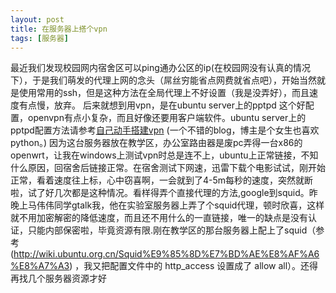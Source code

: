```yaml
---
layout: post
title: 在服务器上搭个vpn
tags: [服务器]
---
```


最近我们发现校园网内宿舍区可以ping通办公区的ip(在校园网没有认真的情况下），于是我们萌发的代理上网的念头（屌丝穷能省点网费就省点吧），开始当然就是使用常用的ssh，但是这种方法在全局代理上不好设置（我是没弄好），而且速度有点慢，放弃。
后来就想到用vpn，是在ubuntu server上的pptpd 这个好配置，openvpn有点小复杂，而且好像还要用客户端软件。ubuntu server上的pptpd配置方法请参考[自己动手搭建vpn](http://azaleasays.com/2011/03/28/build-your-own-vpn/) (一个不错的blog，博主是个女生也喜欢python。)  因为这台服务器放在教学区，办公室路由器是废pc弄得一台x86的openwrt，让我在windows上测试vpn时总是连不上，ubuntu上正常链接，不知什么原因，回宿舍后链接正常。在宿舍测试下网速，迅雷下载个电影试试，刚开始正常，看着速度往上标，心中窃喜啊，一会就到了4-5m每秒的速度，突然就断啦，试了好几次都是这种情况。看样得弄个直接代理的方法,google到squid。昨晚上马伟伟同学gtalk我，他在实验室服务器上弄了个squid代理，顿时欣喜，这样就不用加密解密的降低速度，而且还不用什么的一直链接，唯一的缺点是没有认证，只能内部保密啦，毕竟资源有限.刚在教学区的那台服务器上配上了squid（参考 (http://wiki.ubuntu.org.cn/Squid%E9%85%8D%E7%BD%AE%E8%AF%A6%E8%A7%A3) ，我又把配置文件中的 http_access 设置成了 allow all）。还得再找几个服务器资源才好
